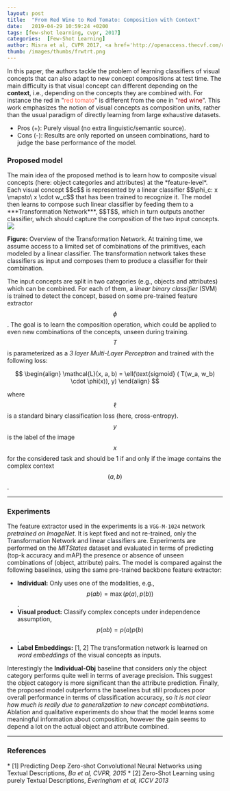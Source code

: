```yaml
---
layout: post
title:  "From Red Wine to Red Tomato: Composition with Context"
date:   2019-04-29 10:59:24 +0200
tags: [few-shot learning, cvpr, 2017]
categories:  [Few-Shot Learning]
author: Misra et al, CVPR 2017, <a href='http://openaccess.thecvf.com/content_cvpr_2017/papers/Misra_From_Red_Wine_CVPR_2017_paper.pdf' target='_blank'>[link]</a>
thumb: /images/thumbs/frwtrt.png
---
```




<div class="summary">
In this paper, the authors tackle the problem of learning classifiers of visual concepts that can also adapt to new concept compositions at test time. The main difficulty is that visual concept can different depending on the <b>context</b>, i.e., depending on the concepts they are combined with. For instance the red in "<span style="color: tomato">red tomato</span>" is different from the one in "<span style="color:darkred">red wine</span>". This work emphasizes the notion of visual concepts as composition units, rather than the usual paradigm of directly learning from large exhaustive datasets.
<ul>
<li><span class="procons">Pros (+):</span> Purely visual (no extra linguistic/semantic source).</li>
<li><span class="procons">Cons (-):</span> Results are only reported on unseen combinations, hard to judge the base performance of the model.</li>
</ul>
</div>


<h3 class="section proposed"> Proposed model</h3>
The main idea of the proposed method is to learn how to composite visual concepts (here: object categories and attributes) at the *feature-level*. Each visual concept $$c$$ is represented by a linear classifier $$\phi_c: x \mapsto\ x \cdot w_c$$ that has been trained to recognize it. The model then learns to compose such linear classifier by feeding them to a ***Transformation Network***, $$T$$, which in turn outputs another classifier, which should capture the composition of the two input concepts.

<div class="figure">
<img src="{{ site.baseurl }}/images/posts/composition_with_context.png">
<p><b>Figure:</b>  Overview of the Transformation Network. At training time, we assume access to a limited set of combinations of the primitives, each modeled by a linear classifier. The transformation network takes these classifiers as input and composes them to produce a classifier for their combination.</p>
</div>

The input concepts are split in two categories (e.g., objects and attributes) which can be combined. For each of them, a *linear binary classifier* (SVM) is trained to detect the concept, based on some pre-trained feature extractor $$\phi$$.  The goal is to learn the composition operation, which could be applied to even new combinations of the concepts, unseen during training.
$$T$$ is parameterized as a *3 layer Multi-Layer Perceptron* and trained with the following loss:

$$
\begin{align}
\mathcal{L}(x, a, b) = \ell(\text{sigmoid} ( T(w_a, w_b) \cdot \phi(x)), y) 
\end{align}
$$

where $$\ell$$ is a standard binary classification loss (here, cross-entropy). $$y$$ is the label of the image $$x$$ for the considered task and should be 1 if and only if the image contains the complex context $$(a, b)$$.


---

<h3 class="section experiments"> Experiments </h3>

The feature extractor used in the experiments is a `VGG-M-1024` network *pretrained on ImageNet*. It is kept fixed and not re-trained, only the Transformation Network and linear classifiers are. Experiments are performed on the *MITStates* dataset and evaluated in terms of predicting (top-k accuracy and mAP) the presence or absence of unseen combinations of (object, attribute) pairs. The model is compared against the following baselines, using the same pre-trained backbone feature extractor:

  * **Individual:** Only uses one of the modalities, e.g., $$p(ab) = \max(p(a), p(b))$$.
  * **Visual product:** Classify complex concepts under independence assumption, $$p(ab) = p(a) p(b)$$.
  * **Label Embeddings:** <span class="citations">[1, 2]</span> The transformation network is learned on *word embeddings* of the visual concepts as inputs.
  


Interestingly the **Individual-Obj** baseline that considers only the object category performs quite well in terms of average precision. This suggest the object category is more significant than the attribute prediction. Finally, the proposed model outperforms the baselines but still produces poor overall performance in terms of classification accuracy, so *it is not clear how much is really due to generalization to new concept combinations*. Ablation and qualitative experiments do show that the model learns some meaningful information about composition, however the gain seems to depend a lot on the actual object and attribute combined.

---

<h3 class="section references"> References </h3>
  * <span class="citations">[1]</span> Predicting Deep Zero-shot Convolutional Neural Networks using Textual Descriptions, <i>Ba et al, CVPR, 2015</i>
  * <span class="citations">[2]</span> Zero-Shot Learning using purely Textual Descriptions, <i>Everingham et al, ICCV 2013</i>
